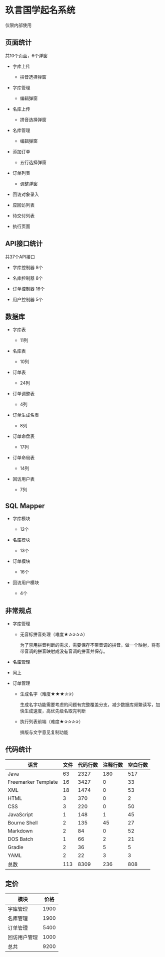# 玖言国学起名系统

仅限内部使用

## 页面统计

共10个页面，6个弹窗

+ 字库上传
    + 拼音选择弹窗

+ 字库管理
    + 编辑弹窗

+ 名库上传
    + 拼音选择弹窗

+ 名库管理
    + 编辑弹窗

+ 添加订单
    + 五行选择弹窗

+ 订单列表
    + 调整弹窗

+ 回访对象录入

+ 应回访列表

+ 待交付列表

+ 执行页面

## API接口统计

共37个API接口

+ 字库控制器 8个

+ 名库控制器 8个

+ 订单控制器 16个

+ 用户控制器 5个

## 数据库

+ 字库表
    + 11列

+ 名库表
    + 10列

+ 订单表
    + 24列

+ 订单调整表
    + 4列

+ 订单生成名表
    + 8列

+ 订单命盘表
    + 17列

+ 订单命局表
    + 14列

+ 回访用户表
    + 7列

## SQL Mapper

+ 字库模块
    + 12个

+ 名库模块
    + 13个

+ 订单模块
    + 16个

+ 回访用户模块
    + 4个

## 非常规点

+ 字库管理
    + 无音标拼音处理（难度★✰✰✰✰）

      为了禁用拼音判断的需求，需要保存不带音调的拼音。做一个映射，将有带音调的拼音映射成没有音调的拼音并保存。

+ 名库管理

+ 同上

+ 订单管理
    + 生成名字（难度★★★✰✰）

      生成名字功能需要考虑的问题有完整覆盖分支，减少数据库频繁读写，加快生成速度，高优先级名取完判断

    + 执行列表前端（难度★✰✰✰✰）

      排版与文字意见复制功能

## 代码统计

| 语言                | 文件 | 代码行数 | 注释行数 | 空白行数 |
| ------------------- | ---- | -------- | -------- | -------- |
| Java                | 63   | 2327     | 180      | 517      |
| Freemarker Template | 16   | 3427     | 0        | 33       |
| XML                 | 18   | 1474     | 0        | 53       |
| HTML                | 3    | 370      | 0        | 2        |
| CSS                 | 3    | 220      | 0        | 50       |
| JavaScript          | 1    | 148      | 1        | 45       |
| Bourne Shell        | 2    | 135      | 45       | 27       |
| Markdown            | 2    | 84       | 0        | 52       |
| DOS Batch           | 1    | 66       | 2        | 21       |
| Gradle              | 2    | 36       | 5        | 5        |
| YAML                | 2    | 22       | 3        | 3        |
| 总数                | 113  | 8309     | 236      | 808      |

## 定价

| 模块         | 价格 |
| ------------ | ---- |
| 字库管理     | 1900 |
| 名库管理     | 1900 |
| 订单管理     | 5400 |
| 回访用户管理 | 1000 |
| 总共         | 9200 |
